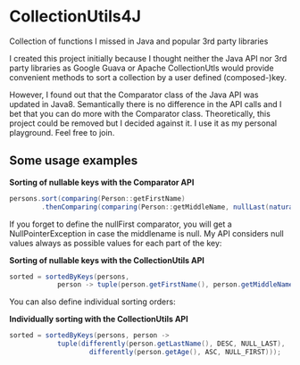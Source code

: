 # CollectionUtils4J
Collection of functions I missed in Java and popular 3rd party libraries

I created this project initially because I thought neither the Java API nor 3rd party
libraries as Google Guava or Apache CollectionUtls would provide
convenient methods to sort a collection by a user defined (composed-)key.

However, I found out that the Comparator class of the Java API was updated in Java8.
Semantically there is no difference in the API calls and I bet that you can do more with the Comparator class. 
Theoretically, this project could be removed but I decided against it.
I use it as my personal playground. Feel free to join.

## Some usage examples

**Sorting of nullable keys with the Comparator API**

```java
persons.sort(comparing(Person::getFirstName)
        .thenComparing(comparing(Person::getMiddleName, nullLast(naturalOrder()))));
```

If you forget to define the nullFirst comparator, you will get a NullPointerException in case the middlename is null.
My API considers null values always as possible values for each part of the key:

**Sorting of nullable keys with the CollectionUtils API**

```java
sorted = sortedByKeys(persons, 
            person -> tuple(person.getFirstName(), person.getMiddleName()));
```

You can also define individual sorting orders:

**Individually sorting with the CollectionUtils API**

```java
sorted = sortedByKeys(persons, person ->
            tuple(differently(person.getLastName(), DESC, NULL_LAST),
                    differently(person.getAge(), ASC, NULL_FIRST)));
```
